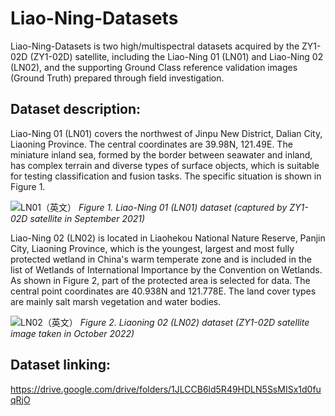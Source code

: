 # Liao-Ning-Datasets
Liao-Ning-Datasets is two high/multispectral datasets acquired by the ZY1-02D (ZY1-02D) satellite, including the Liao-Ning 01 (LN01) and Liao-Ning 02 (LN02), and the supporting Ground Class reference validation images (Ground Truth) prepared through field investigation.

## Dataset description:

Liao-Ning 01 (LN01) covers the northwest of Jinpu New District, Dalian City, Liaoning Province. The central coordinates are 39.98N, 121.49E. The miniature inland sea, formed by the border between seawater and inland, has complex terrain and diverse types of surface objects, which is suitable for testing classification and fusion tasks. The specific situation is shown in Figure 1.

![LN01（英文）](https://github.com/user-attachments/assets/d03b7174-6bca-4281-9be6-aa4c46439a7d)
*Figure 1. Liao-Ning 01 (LN01) dataset (captured by ZY1-02D satellite in September 2021)*
 
Liao-Ning 02 (LN02) is located in Liaohekou National Nature Reserve, Panjin City, Liaoning Province, which is the youngest, largest and most fully protected wetland in China's warm temperate zone and is included in the list of Wetlands of International Importance by the Convention on Wetlands. As shown in Figure 2, part of the protected area is selected for data. The central point coordinates are 40.938N and 121.778E. The land cover types are mainly salt marsh vegetation and water bodies.

 ![LN02（英文）](https://github.com/user-attachments/assets/c9a3d194-18ad-4b43-97b0-85dfdd1e27f4)
*Figure 2. Liaoning 02 (LN02) dataset (ZY1-02D satellite image taken in October 2022)*


## Dataset linking:
https://drive.google.com/drive/folders/1JLCCB6ld5R49HDLN5SsMISx1d0fuqRjO
